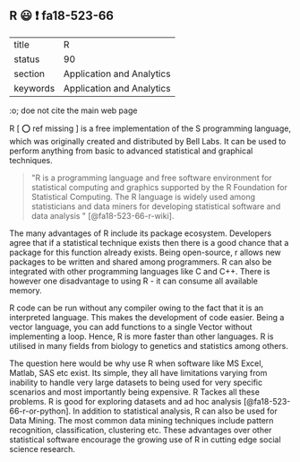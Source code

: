 ## R  :smiley: :exclamation: fa18-523-66

|          |                           |
| -------- | ------------------------- |
| title    | R                         | 
| status   | 90                        |
| section  | Application and Analytics |
| keywords | Application and Analytics |

:o; doe not cite the main web page

R [ :o: ref missing ] is a free implementation of the S programming language, which was
originally created and distributed by Bell Labs. It can be used to
perform anything from basic to advanced statistical and graphical
techniques.

> "R is a programming language and free software environment for
> statistical computing and graphics supported by the R Foundation for
> Statistical Computing. The R language is widely used among
> statisticians and data miners for developing statistical software
> and data analysis " [@fa18-523-66-r-wiki].

The many advantages of R include its package ecosystem. Developers
agree that if a statistical technique exists then there is a good
chance that a package for this function already exists. Being
open-source, r allows new packages to be written and shared among
programmers. R can also be integrated with other programming languages
like C and C++. There is however one disadvantage to using R - it can
consume all available memory.

R code can be run without any compiler owing to the fact that it is an
interpreted language. This makes the development of code easier.
Being a vector language, you can add functions to a single Vector
without implementing a loop. Hence, R is more faster than other
languages. R is utilised in many fields from biology to genetics and
statistics among others.

The question here would be why use R when software like MS Excel,
Matlab, SAS etc exist. Its simple, they all have limitations varying
from inability to handle very large datasets to being used for very
specific scenarios and most importantly being expensive.  R Tackes all
these problems. R is good for exploring datasets and ad hoc analysis
[@fa18-523-66-r-or-python]. In addition to statistical analysis, R can
also be used for Data Mining. The most common data mining techniques
include pattern recognition, classification, clustering etc. These
advantages over other statistical software encourage the growing use
of R in cutting edge social science research.


